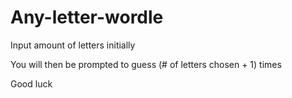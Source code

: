 # Any-letter-wordle

Input amount of letters initially

You will then be prompted to guess (# of letters chosen + 1) times

Good luck
